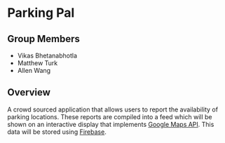 # Parking Pal

## Group Members

* Vikas Bhetanabhotla
* Matthew Turk
* Allen Wang 

## Overview

A crowd sourced application that allows users to report the availability of parking locations. These reports are compiled into a feed which will be shown on an interactive display that implements [Google Maps API](https://developers.google.com/maps/documentation/ios-sdk/). This data will be stored using [Firebase](https://firebase.google.com/docs/ios/setup). 

